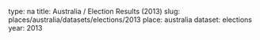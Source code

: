 type: na
title: Australia / Election Results (2013)
slug: places/australia/datasets/elections/2013
place: australia
dataset: elections
year: 2013
